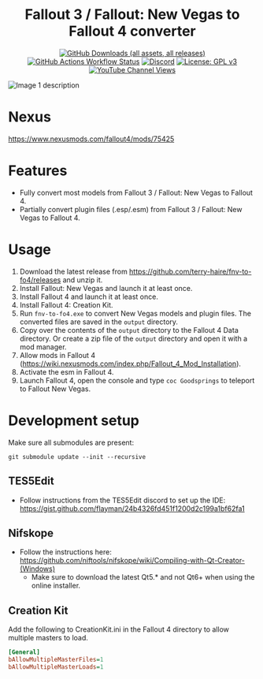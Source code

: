 <h1 align="center">Fallout 3 / Fallout: New Vegas to Fallout 4 converter</h1>

<div align="center">

[![GitHub Downloads (all assets, all releases)](https://img.shields.io/github/downloads/terry-haire/fnv-to-fo4/total)](https://github.com/terry-haire/fnv-to-fo4/releases)
[![GitHub Actions Workflow Status](https://img.shields.io/github/actions/workflow/status/terry-haire/fnv-to-fo4/main.yml)](https://github.com/terry-haire/fnv-to-fo4/actions)
[![Discord](https://img.shields.io/discord/1179975442275500122?link=https%3A%2F%2Fdiscord.gg%2F5VcMTMVzgb)](https://discord.gg/5VcMTMVzgb)
[![License: GPL v3](https://img.shields.io/badge/license-GPLv3-blue.svg)](LICENSE)
[![YouTube Channel Views](https://img.shields.io/youtube/channel/views/UCPHhhWa28pUJQ-7TCaP2q7g?link=https%3A%2F%2Fwww.youtube.com%2F%40FNVtoFO4)](https://www.youtube.com/@FNVtoFO4)

</div>

<img src="images/gamebryo-creation-engine.png" alt="Image 1 description"/>

# Nexus
https://www.nexusmods.com/fallout4/mods/75425

# Features
* Fully convert most models from Fallout 3 / Fallout: New Vegas to Fallout 4.
* Partially convert plugin files (.esp/.esm) from Fallout 3 / Fallout: New Vegas to Fallout 4.

# Usage

1. Download the latest release from https://github.com/terry-haire/fnv-to-fo4/releases and unzip it.
1. Install Fallout: New Vegas and launch it at least once.
1. Install Fallout 4 and launch it at least once.
1. Install Fallout 4: Creation Kit.
1. Run `fnv-to-fo4.exe` to convert New Vegas models and plugin files. The converted files are saved in the `output` directory.
1. Copy over the contents of the `output` directory to the Fallout 4 Data directory. Or create a zip file of the `output` directory and open it with a mod manager.
1. Allow mods in Fallout 4 (https://wiki.nexusmods.com/index.php/Fallout_4_Mod_Installation).
1. Activate the esm in Fallout 4.
1. Launch Fallout 4, open the console and type `coc Goodsprings` to teleport to Fallout New Vegas.

# Development setup

Make sure all submodules are present:
```
git submodule update --init --recursive
```

## TES5Edit
* Follow instructions from the TES5Edit discord to set up the IDE: https://gist.github.com/flayman/24b4326fd451f1200d2c199a1bf62fa1

## Nifskope
* Follow the instructions here: https://github.com/niftools/nifskope/wiki/Compiling-with-Qt-Creator-(Windows)
    * Make sure to download the latest Qt5.* and not Qt6+ when using the online installer.

## Creation Kit

Add the following to CreationKit.ini in the Fallout 4 directory to allow multiple masters to load.
```ini
[General]
bAllowMultipleMasterFiles=1
bAllowMultipleMasterLoads=1
```

